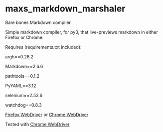 # maxs_markdown_marshaler
Bare bones Markdown compiler

Simple markdown compiler, for py3, that live-previews markdown in either Firefox or Chrome. 

Requires (requirements.txt included):

argh==0.26.2

Markdown==2.6.6

pathtools==0.1.2

PyYAML==3.12

selenium==2.53.6

watchdog==0.8.3

[Firefox WebDriver](https://developer.mozilla.org/en-US/docs/Mozilla/QA/Marionette/WebDriver) or [Chrome WebDriver](https://sites.google.com/a/chromium.org/chromedriver/downloads)

Tested with [Chrome WebDriver](https://sites.google.com/a/chromium.org/chromedriver/downloads)
